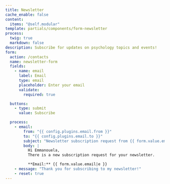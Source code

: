```yaml
---
title: Newsletter
cache_enable: false
content:
  items: "@self.modular"
template: partials/components/form-newsletter
process:
  twig: true
  markdown: false
description: Subscribe for updates on psychology topics and events!
form:
  action: /contacts
  name: newsletter-form
  fields:
    - name: email
      label: Email
      type: email
      placeholder: Enter your email
      validate:
        required: true

  buttons:
    - type: submit
      value: Subscribe

  process:
    - email:
        from: "{{ config.plugins.email.from }}"
        to: "{{ config.plugins.email.to }}"
        subject: "Newsletter subscription request from {{ form.value.email|e }}"
        body: |
          Hi Emmanouela,
          There is a new subscription request for your newsletter.

          **Email:** {{ form.value.email|e }}
    - message: "Thank you for subscribing to my newsletter!"
    - reset: true
---
```

